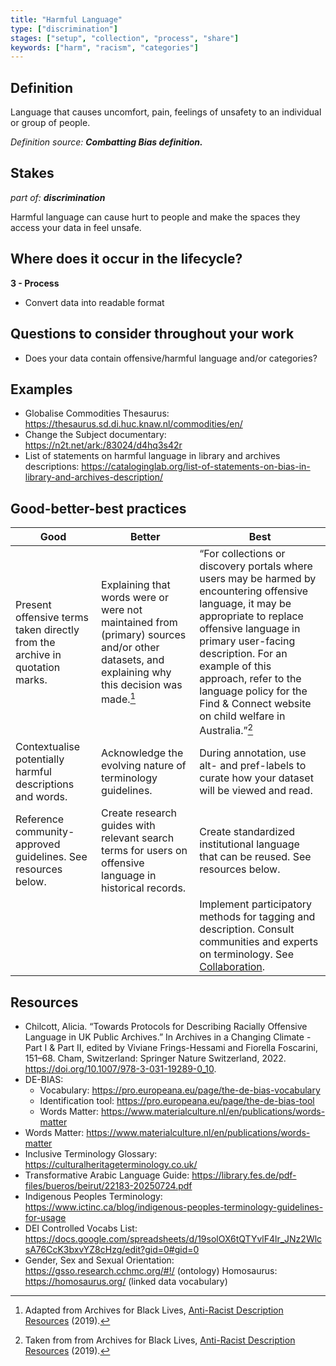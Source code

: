 ```yaml
---
title: "Harmful Language"
type: ["discrimination"]
stages: ["setup", "collection", "process", "share"]
keywords: ["harm", "racism", "categories"]
---
```




## Definition
Language that causes uncomfort, pain, feelings of unsafety to an individual or group of people.

_Definition source: **Combatting Bias definition.**_

## Stakes
_part of: **discrimination**_

Harmful language can cause hurt to people and make the spaces they access your data in feel unsafe. 

## Where does it occur in the lifecycle?

**3 - Process**

- Convert data into readable format


## Questions to consider throughout your work
- Does your data contain offensive/harmful language and/or categories?

## Examples
- Globalise Commodities Thesaurus: https://thesaurus.sd.di.huc.knaw.nl/commodities/en/ 
- Change the Subject documentary: https://n2t.net/ark:/83024/d4hq3s42r
- List of statements on harmful language in library and archives descriptions: https://cataloginglab.org/list-of-statements-on-bias-in-library-and-archives-description/

## Good-better-best practices

| Good | Better | Best|
|---|---|---|
|Present offensive terms taken directly from the archive in quotation marks. | Explaining that words were or were not maintained from (primary) sources and/or other datasets, and explaining why this decision was made.[^1]| “For collections or discovery portals where users may be harmed by encountering offensive language, it may be appropriate to replace offensive language in primary user-facing description. For an example of this approach, refer to the language policy for the Find & Connect website on child welfare in Australia.”[^2]|
| Contextualise potentially harmful descriptions and words. | Acknowledge the evolving nature of terminology guidelines.| During annotation, use alt- and pref-labels to curate how your dataset will be viewed and read. |
| Reference community-approved guidelines. See resources below. | Create research guides with relevant search terms for users on offensive language in historical records.| Create standardized institutional language that can be reused. See resources below. | 
| | | Implement participatory methods for tagging and description. Consult communities and experts on terminology. See [Collaboration](/bias/types/collaboration).|

## Resources
- Chilcott, Alicia. “Towards Protocols for Describing Racially Offensive Language in UK Public Archives.” In Archives in a Changing Climate - Part I & Part II, edited by Viviane Frings-Hessami and Fiorella Foscarini, 151–68. Cham, Switzerland: Springer Nature Switzerland, 2022. https://doi.org/10.1007/978-3-031-19289-0_10.
- DE-BIAS: 
    - Vocabulary: https://pro.europeana.eu/page/the-de-bias-vocabulary 
    - Identification tool: https://pro.europeana.eu/page/the-de-bias-tool 
    - Words Matter: https://www.materialculture.nl/en/publications/words-matter 
- Words Matter: https://www.materialculture.nl/en/publications/words-matter 
- Inclusive Terminology Glossary: https://culturalheritageterminology.co.uk/ 
- Transformative Arabic Language Guide: https://library.fes.de/pdf-files/bueros/beirut/22183-20250724.pdf
- Indigenous Peoples Terminology: https://www.ictinc.ca/blog/indigenous-peoples-terminology-guidelines-for-usage 
- DEI Controlled Vocabs List: https://docs.google.com/spreadsheets/d/19solOX6tQTYvlF4lr_JNz2WlcsA76CcK3bxvYZ8cHzg/edit?gid=0#gid=0 
- Gender, Sex and Sexual Orientation: https://gsso.research.cchmc.org/#!/ (ontology)
Homosaurus: https://homosaurus.org/ (linked data vocabulary)

[^1]: Adapted from Archives for Black Lives, <a href='https://archivesforblacklives.wordpress.com/wp-content/uploads/2019/10/ardr_final.pdf'>Anti-Racist Description Resources</a> (2019).
[^2]: Taken from from Archives for Black Lives, <a href='https://archivesforblacklives.wordpress.com/wp-content/uploads/2019/10/ardr_final.pdf'>Anti-Racist Description Resources</a> (2019).
